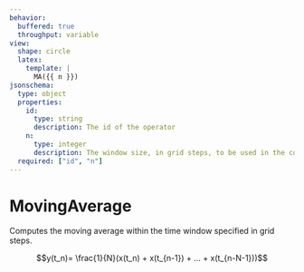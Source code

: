 ```yaml
---
behavior:
  buffered: true
  throughput: variable
view:
  shape: circle
  latex:
    template: |
      MA({{ n }})
jsonschema:
  type: object
  properties:
    id:
      type: string
      description: The id of the operator
    n:
      type: integer
      description: The window size, in grid steps, to be used in the computation.
  required: ["id", "n"]
---
```


# MovingAverage

Computes the moving average within the time window specified in grid steps.

$$y(t_n)= \frac{1}{N}(x(t_n) + x(t_{n-1}) + ... + x(t_{n-N-1}))$$